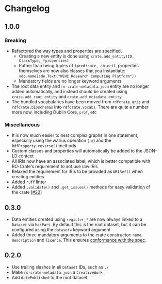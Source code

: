 # Changelog

## 1.0.0

### Breaking

- Refactored the way types and properties are specified.
    - Creating a new entity is done using `crate.add_entity(ID, ClassType, *properties)`
    - Rather than being tuples of `(predicate, object)`, properties themselves are now also classes that you instantiate: `sdo.name(sdo.Text("WEHI Research Computing Platform"))`
    - Mandatory fields are no longer keyword arguments
- The root data entity and `ro-crate-metadata.json` entity are no longer added automatically, and instead should be created using `crate.add_root_entity` and `crate.add_metadata_entity`
- The bundled vocabularies have been moved from `rdfcrate.uris` and `rdfcrate.bioschemas` into `rdfcrate.vocabs`. There are quite a number more now, including Dublin Core, `prof`, etc

### Miscellaneous

- It is now much easier to nest complex graphs in one statement, especially using the walrus operation (`:=`) and the `RdfProperty.reverse()` methods
- Custom classes and properties will automatically be added to the JSON-LD context
- All IRIs now have an associated label, which is better compatible with RO-Crate's requirement to not use raw IRIs
- Relaxed the requirement for IRIs to be provided as `URIRef()` when creating entities
- Added `ruff` linter
- Added `.validate()` and `.get_issues()` methods for easy validation of the crate [[#22](https://github.com/WEHI-SODA-Hub/RdfCrate/pull/22)]

## 0.3.0

- Data entities created using `register_*` are now always linked to a `Dataset` via `hasPart`. By default this is the root dataset, but it can be configured using the `dataset=` keyword argument
- Added three mandatory arguments to the crate constructor: `name`, `description` and `licence`. This ensures [conformance with the spec](https://www.researchobject.org/ro-crate/specification/1.1/root-data-entity.html#direct-properties-of-the-root-data-entity).

## 0.2.0

- Use trailing slashes in all `Dataset` IDs, such as `./`
- Make `ro-crate-metadata.json` a `CreativeWork`
- Add `datePublished` to the root dataset

